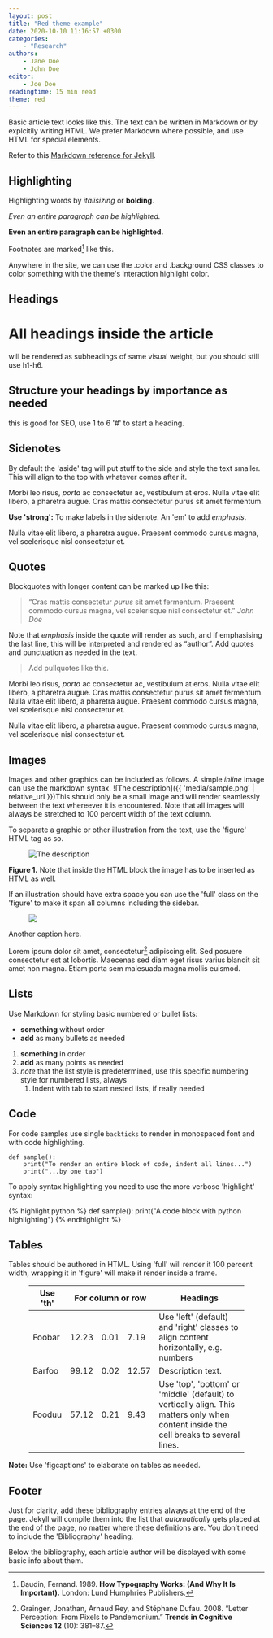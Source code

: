 ```yaml
---
layout: post
title: "Red theme example"
date: 2020-10-10 11:16:57 +0300
categories: 
    - "Research"
authors:
    - Jane Doe
    - John Doe
editor:
    - Joe Doe
readingtime: 15 min read
theme: red
---
```

Basic article text looks like this. The text can be written in Markdown or by explcitily writing HTML. We prefer Markdown where possible, and use HTML for special elements.

Refer to this [Markdown reference for Jekyll](https://www.markdownguide.org/basic-syntax#overview).

## Highlighting

Highlighting words by _italisizing_ or **bolding**.

_Even an entire paragraph can be highlighted._

**Even an entire paragraph can be highlighted.**

Footnotes are marked[^1] like this.

Anywhere in the site, we can use the <span class="color">.color</span> and <span class="background">.background</span> CSS classes to color something with the theme's interaction highlight color.

## Headings

# All headings inside the article 

will be rendered as subheadings of same visual weight, but you should still use h1-h6.

## Structure your headings by importance as needed

this is good for SEO, use 1 to 6 '#' to start a heading.

## Sidenotes

<aside>By default the 'aside' tag will put stuff to the side and style the text smaller. This will align to the top with whatever comes after it.</aside>

Morbi leo risus, *porta* ac consectetur ac, vestibulum at eros. Nulla vitae elit libero, a pharetra augue. Cras mattis consectetur purus sit amet fermentum.

<aside><strong>Use 'strong':</strong> To make labels in the sidenote. An 'em' to add <em>emphasis</em>.</aside>

Nulla vitae elit libero, a pharetra augue. Praesent commodo cursus magna, vel scelerisque nisl consectetur et.

## Quotes

Blockquotes with longer content can be marked up like this:

> “Cras mattis consectetur _purus_ sit amet fermentum. Praesent commodo cursus magna, vel scelerisque nisl consectetur et.”
> _John Doe_

Note that _emphasis_ inside the quote will render as such, and if emphasising the last line, this will be interpreted and rendered as “author”. Add quotes and punctuation as needed in the text.

<blockquote class="pullquote">Add pullquotes like this.</blockquote>

Morbi leo risus, *porta* ac consectetur ac, vestibulum at eros. Nulla vitae elit libero, a pharetra augue. Cras mattis consectetur purus sit amet fermentum. Nulla vitae elit libero, a pharetra augue. Praesent commodo cursus magna, vel scelerisque nisl consectetur et.

Nulla vitae elit libero, a pharetra augue. Praesent commodo cursus magna, vel scelerisque nisl consectetur et.

## Images

Images and other graphics can be included as follows. A simple _inline_ image can use the markdown syntax. ![The description]({{ 'media/sample.png' | relative_url }})This should only be a small image and will render seamlessly between the text whereever it is encountered. Note that all images will always be stretched to 100 percent width of the text column.

To separate a graphic or other illustration from the text, use the 'figure' HTML tag as so.

<figure>
<img src="{{ 'media/sample.png' | relative_url }}" alt="The description">
</figure>
<figcaption><strong>Figure 1.</strong> Note that inside the HTML block the image has to be inserted as HTML as well.</figcaption>

If an illustration should have extra space you can use the 'full' class on the 'figure' to make it span all columns including the sidebar.

<figure class="full">
<img src="{{ 'media/sample.png' | relative_url }}">
</figure>
<figcaption>Another caption here.</figcaption>

Lorem ipsum dolor sit amet, consectetur[^2] adipiscing elit. Sed posuere consectetur est at lobortis. Maecenas sed diam eget risus varius blandit sit amet non magna. Etiam porta sem malesuada magna mollis euismod.

## Lists

Use Markdown for styling basic numbered or bullet lists:

- **something** without order
- **add** as many bullets as needed

1. **something** in order
2. **add** as many points as needed
3. _note_ that the list style is predetermined, use this specific numbering style for numbered lists, always
    1. Indent with tab to start nested lists, if really needed

## Code

For code samples use single `backticks` to render in monospaced font and with code highlighting.

    def sample():
        print("To render an entire block of code, indent all lines...")
        print("...by one tab")

To apply syntax highlighting you need to use the more verbose 'highlight' syntax:

{% highlight python %}
def sample():
    print("A code block with python highlighting")
{% endhighlight %}

## Tables

Tables should be authored in HTML. Using 'full' will render it 100 percent width, wrapping it in 'figure' will make it render inside a frame.

<figure class="full">
    <table>
        <thead>
            <tr>
                <th>Use 'th'</th>
                <th colspan="3">For column or row</th>
                <th>Headings</th>
            </tr>
        </thead>
        <tbody>
            <tr>
                <td>Foobar</td>
                <td class="right">12.23</td>
                <td class="right">0.01</td>
                <td class="right">7.19</td>
                <td>Use 'left' (default) and 'right' classes to align content horizontally, e.g. numbers</td>
            </tr>
            <tr>
                <td>Barfoo</td>
                <td class="right">99.12</td>
                <td class="right">0.02</td>
                <td class="right">12.57</td>
                <td>Description text.</td>
            </tr>
            <tr>
                <td class="bottom">Fooduu</td>
                <td class="right bottom">57.12</td>
                <td class="right bottom">0.21</td>
                <td class="right bottom">9.43</td>
                <td class="bottom">Use 'top', 'bottom' or 'middle' (default) to vertically align. This matters only when content inside the cell breaks to several lines.</td>
            </tr>
        </tbody>
    </table>
</figure>

<figcaption>
<strong>Note:</strong> Use 'figcaptions' to elaborate on tables as needed.
</figcaption>


## Footer

Just for clarity, add these bibliography entries always at the end of the page. Jekyll will compile them into the list that _automatically_ gets placed at the end of the page, no matter where these definitions are. You don’t need to include the 'Bibliography' heading.

Below the bibliography, each article author will be displayed with some basic info about them.

[^1]: Baudin, Fernand. 1989. **How Typography Works: (And Why It Is Important).** London: Lund Humphries Publishers.
[^2]: Grainger, Jonathan, Arnaud Rey, and Stéphane Dufau. 2008. “Letter Perception: From Pixels to Pandemonium.” **Trends in Cognitive Sciences 12** (10): 381–87.
